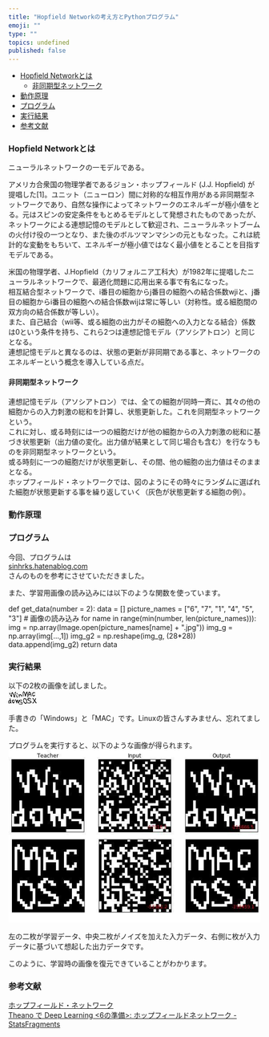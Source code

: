 ```yaml
---
title: "Hopfield Networkの考え方とPythonプログラム"
emoji: ""
type: ""
topics: undefined
published: false
---
```


* [Hopfield Networkとは](#Hopfield-Networkとは)  
   * [非同期型ネットワーク](#非同期型ネットワーク)
* [動作原理](#動作原理)
* [プログラム](#プログラム)
* [実行結果](#実行結果)
* [参考文献](#参考文献)

### Hopfield Networkとは

ニューラルネットワークの一モデルである。

アメリカ合衆国の物理学者であるジョン・ホップフィールド (J.J. Hopfield) が提唱した\[1\]。ユニット（ニューロン）間に対称的な相互作用がある非同期型ネットワークであり、自然な操作によってネットワークのエネルギーが極小値をとる。元はスピンの安定条件をもとめるモデルとして発想されたものであったが、ネットワークによる連想記憶のモデルとして歓迎され、ニューラルネットブームの火付け役の一つとなり、また後のボルツマンマシンの元ともなった。これは統計的な変動をもちいて、エネルギーが極小値ではなく最小値をとることを目指すモデルである。

米国の物理学者、J.Hopfield（カリフォルニア工科大）が1982年に提唱したニューラルネットワークで、最適化問題に応用出来る事で有名になった。  
相互結合型ネットワークで、i番目の細胞からj番目の細胞への結合係数wjiと、j番目の細胞からi番目の細胞への結合係数wijは常に等しい（対称性。或る細胞間の双方向の結合係数が等しい）。  
また、自己結合（wii等、或る細胞の出力がその細胞への入力となる結合）係数は0という条件を持ち、これら2つは連想記憶モデル（アソシアトロン）と同じとなる。  
連想記憶モデルと異なるのは、状態の更新が非同期である事と、ネットワークのエネルギーという概念を導入している点だ。

#### 非同期型ネットワーク

連想記憶モデル（アソシアトロン）では、全ての細胞が同時一斉に、其々の他の細胞からの入力刺激の総和を計算し、状態更新した。これを同期型ネットワークという。  
これに対し、或る時刻には一つの細胞だけが他の細胞からの入力刺激の総和に基づき状態更新（出力値の変化。出力値が結果として同じ場合も含む）を行なうものを非同期型ネットワークという。  
或る時刻に一つの細胞だけが状態更新し、その間、他の細胞の出力値はそのままとなる。  
ホップフィールド・ネットワークでは、図のようにその時々にランダムに選ばれた細胞が状態更新する事を繰り返していく（灰色が状態更新する細胞の例）。  
  
  
### 動作原理

### プログラム

今回、プログラムは  
[sinhrks.hatenablog.com](http://sinhrks.hatenablog.com/entry/2014/12/30/221538)  
さんのものを参考にさせていただきました。

また、学習用画像の読み込みには以下のような関数を使っています。

def get_data(number = 2):
    data = []
    picture_names = ["6", "7", "1",  "4", "5", "3"]
    # 画像の読み込み
    for name in range(min(number, len(picture_names))):
        img = np.array(Image.open(picture_names[name] + ".jpg"))
        img_g = np.array(img[...,1])
        img_g2 = np.reshape(img_g, (28*28))
        data.append(img_g2)
    return data
  
  
### 実行結果

以下の2枚の画像を試しました。  
![f:id:pythonjacascript:20190223180051j:plain](/images/ppythonjacascript2019022320190223180051.jpg "f:id:pythonjacascript:20190223180051j:plain")![f:id:pythonjacascript:20190223180053j:plain](/images/ppythonjacascript2019022320190223180053.jpg "f:id:pythonjacascript:20190223180053j:plain")

手書きの「Windows」と「MAC」です。Linuxの皆さんすみません、忘れてました。

  
プログラムを実行すると、以下のような画像が得られます。  
![f:id:pythonjacascript:20190223180009j:plain](/images/ppythonjacascript2019022320190223180009.jpg "f:id:pythonjacascript:20190223180009j:plain")

左の二枚が学習データ、中央二枚がノイズを加えた入力データ、右側に枚が入力データに基づいて想起した出力データです。

このように、学習時の画像を復元できていることがわかります。  
  
  
### 参考文献

[ホップフィールド・ネットワーク](http://www.sist.ac.jp/~kanakubo/research/neuro/hopfieldnetwork.html)  
[Theano で Deep Learning <6の準備>: ホップフィールドネットワーク - StatsFragments](http://sinhrks.hatenablog.com/entry/2014/12/30/221538)